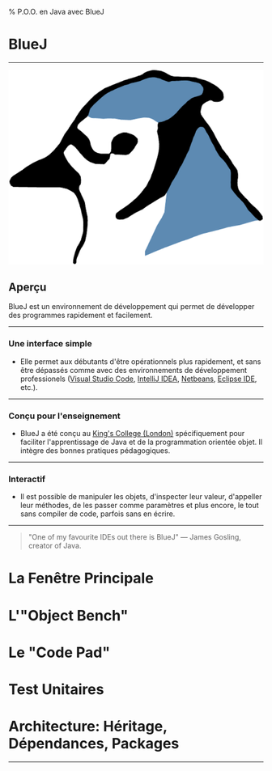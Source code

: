 % P.O.O. en Java avec BlueJ

BlueJ
================================================================================

--------------------------------------------------------------------------------

[![](images/bluej.png)](https://www.bluej.org/)


Aperçu
--------------------------------------------------------------------------------

BlueJ est un environnement de développement qui permet de développer des
programmes rapidement et facilement. 

--------------------------------------------------------------------------------

### Une interface simple

  - Elle permet aux débutants d'être opérationnels plus rapidement, 
    et sans être dépassés comme avec des 
    environnements de développement professionels
    ([Visual Studio Code](https://code.visualstudio.com/),
     [IntelliJ IDEA](https://www.jetbrains.com/idea/), 
     [Netbeans](https://netbeans.org/), [Eclipse IDE](https://www.eclipse.org/), 
     etc.).

--------------------------------------------------------------------------------

### Conçu pour l'enseignement

  - BlueJ a été conçu au [King's College (London)](https://www.kcl.ac.uk/) 
    spécifiquement pour faciliter l'apprentissage de Java et 
    de la programmation orientée objet. Il intègre des bonnes pratiques 
    pédagogiques.

--------------------------------------------------------------------------------

### Interactif

  - Il est possible de manipuler les objets, d'inspecter
    leur valeur, d'appeller leur méthodes, de les passer 
    comme paramètres et plus encore, le tout sans compiler 
    de code, parfois sans en écrire. 

--------------------------------------------------------------------------------

> "One of my favourite IDEs out there is BlueJ"
> — James Gosling, creator of Java.

La Fenêtre Principale
================================================================================

L'"Object Bench"
================================================================================

Le "Code Pad"
================================================================================

Test Unitaires
================================================================================

Architecture: Héritage, Dépendances, Packages
================================================================================

--------------------------------------------------------------------------------

<style>

.reveal section img {
  border:0;
  height:50vh;
  width:auto;

}

.reveal section img.medium {
  border:0;
  max-width:50vh;
}

.reveal section img.icon {
  display:inline;
  border:0;
  width:1em;
  margin:0em;
  box-shadow:none;
  vertical-align:-10%;
}

.reveal code {
  font-family: Inconsolata, monospace;
}

.reveal pre code {
  font-size: 1.5em;
  line-height: 1.5em;
  /* max-height: 80wh; won't work, overriden */
}

input {
  font-family: "Source Sans Pro", Helvetica, sans-serif;
  font-size: 42px;
  line-height: 54.6px;
}

</style>

<link href="https://fonts.googleapis.com/css?family=Inconsolata:400,700" rel="stylesheet"> 

<link href="https://cdnjs.cloudflare.com/ajax/libs/font-awesome/4.7.0/css/font-awesome.css" rel="stylesheet">
